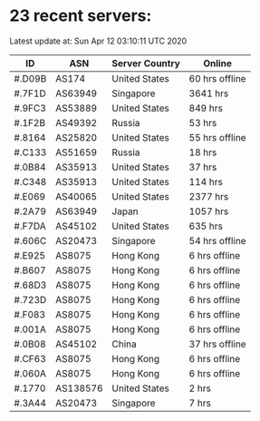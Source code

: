 # 23 recent servers:

Latest update at: Sun Apr 12 03:10:11 UTC 2020

| ID | ASN | Server Country | Online |
| -- | --- | -------------- | ------ |
| #.D09B | AS174 | United States | 60 hrs offline |
| #.7F1D | AS63949 | Singapore | 3641 hrs |
| #.9FC3 | AS53889 | United States | 849 hrs |
| #.1F2B | AS49392 | Russia | 53 hrs |
| #.8164 | AS25820 | United States | 55 hrs offline |
| #.C133 | AS51659 | Russia | 18 hrs |
| #.0B84 | AS35913 | United States | 37 hrs |
| #.C348 | AS35913 | United States | 114 hrs |
| #.E069 | AS40065 | United States | 2377 hrs |
| #.2A79 | AS63949 | Japan | 1057 hrs |
| #.F7DA | AS45102 | United States | 635 hrs |
| #.606C | AS20473 | Singapore | 54 hrs offline |
| #.E925 | AS8075 | Hong Kong | 6 hrs offline |
| #.B607 | AS8075 | Hong Kong | 6 hrs offline |
| #.68D3 | AS8075 | Hong Kong | 6 hrs offline |
| #.723D | AS8075 | Hong Kong | 6 hrs offline |
| #.F083 | AS8075 | Hong Kong | 6 hrs offline |
| #.001A | AS8075 | Hong Kong | 6 hrs offline |
| #.0B08 | AS45102 | China | 37 hrs offline |
| #.CF63 | AS8075 | Hong Kong | 6 hrs offline |
| #.060A | AS8075 | Hong Kong | 6 hrs offline |
| #.1770 | AS138576 | United States | 2 hrs |
| #.3A44 | AS20473 | Singapore | 7 hrs |

